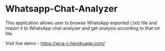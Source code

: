 # Whatsapp-Chat-Analyzer
This application allows user to browse WhatsApp exported (.txt) file and import it to WhatsApp chat analyzer and get analysis according to that txt file.

Visit live demo - https://wca-c.herokuapp.com/
